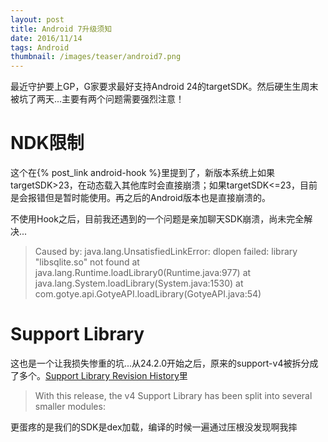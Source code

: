```yaml
---
layout: post
title: Android 7升级须知
date: 2016/11/14
tags: Android
thumbnail: /images/teaser/android7.png
---
```


最近守护要上GP，G家要求最好支持Android 24的targetSDK。然后硬生生周末被坑了两天...主要有两个问题需要强烈注意！

<!--more-->

# NDK限制

这个在{% post_link android-hook %}里提到了，新版本系统上如果targetSDK>23，在动态载入其他库时会直接崩溃；如果targetSDK<=23，目前是会报错但是暂时能使用。再之后的Android版本也是直接崩溃的。

不使用Hook之后，目前我还遇到的一个问题是亲加聊天SDK崩溃，尚未完全解决...

> Caused by: java.lang.UnsatisfiedLinkError: dlopen failed: library "libsqlite.so" not found
>   at java.lang.Runtime.loadLibrary0(Runtime.java:977)
>   at java.lang.System.loadLibrary(System.java:1530)
>   at com.gotye.api.GotyeAPI.loadLibrary(GotyeAPI.java:54)

# Support Library

这也是一个让我损失惨重的坑...从24.2.0开始之后，原来的support-v4被拆分成了多个。[Support Library Revision History](https://developer.android.com/topic/libraries/support-library/revisions.html)里

>  With this release, the v4 Support Library has been split into several smaller modules:

更蛋疼的是我们的SDK是dex加载，编译的时候一遍通过压根没发现啊我摔